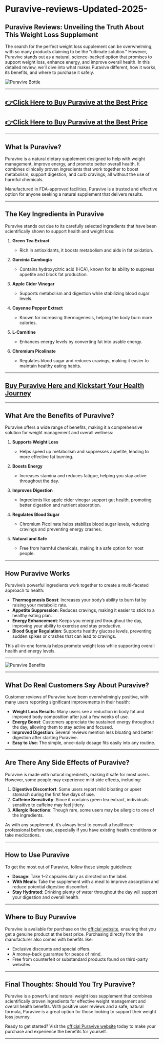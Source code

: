 # Puravive-reviews-Updated-2025-

## Puravive Reviews: Unveiling the Truth About This Weight Loss Supplement  

The search for the perfect weight loss supplement can be overwhelming, with so many products claiming to be the "ultimate solution." However, Puravive stands out as a natural, science-backed option that promises to support weight loss, enhance energy, and improve overall health. In this detailed review, we’ll dive into what makes Puravive different, how it works, its benefits, and where to purchase it safely.  

![Puravive Bottle](https://github.com/user-attachments/assets/9e779f6e-3908-44ff-b733-e06f65b30477)  

---

## [👉Click Here to Buy Puravive at the Best Price](https://tinyurl.com/bdev4nn2)  
## [👉Click Here to Buy Puravive at the Best Price](https://tinyurl.com/bdev4nn2)  

---

## What Is Puravive?  

Puravive is a natural dietary supplement designed to help with weight management, improve energy, and promote better overall health. It combines clinically proven ingredients that work together to boost metabolism, support digestion, and curb cravings, all without the use of harmful chemicals.  

Manufactured in FDA-approved facilities, Puravive is a trusted and effective option for anyone seeking a natural supplement that delivers results.  

---

## The Key Ingredients in Puravive  

Puravive stands out due to its carefully selected ingredients that have been scientifically shown to support health and weight loss:  

1. **Green Tea Extract**  
   - Rich in antioxidants, it boosts metabolism and aids in fat oxidation.  

2. **Garcinia Cambogia**  
   - Contains hydroxycitric acid (HCA), known for its ability to suppress appetite and block fat production.  

3. **Apple Cider Vinegar**  
   - Supports metabolism and digestion while stabilizing blood sugar levels.  

4. **Cayenne Pepper Extract**  
   - Known for increasing thermogenesis, helping the body burn more calories.  

5. **L-Carnitine**  
   - Enhances energy levels by converting fat into usable energy.  

6. **Chromium Picolinate**  
   - Regulates blood sugar and reduces cravings, making it easier to maintain healthy eating habits.  

---

## [Buy Puravive Here and Kickstart Your Health Journey](https://tinyurl.com/bdev4nn2)  

---

## What Are the Benefits of Puravive?  

Puravive offers a wide range of benefits, making it a comprehensive solution for weight management and overall wellness:  

1. **Supports Weight Loss**  
   - Helps speed up metabolism and suppresses appetite, leading to more effective fat burning.  

2. **Boosts Energy**  
   - Increases stamina and reduces fatigue, helping you stay active throughout the day.  

3. **Improves Digestion**  
   - Ingredients like apple cider vinegar support gut health, promoting better digestion and nutrient absorption.  

4. **Regulates Blood Sugar**  
   - Chromium Picolinate helps stabilize blood sugar levels, reducing cravings and preventing energy crashes.  

5. **Natural and Safe**  
   - Free from harmful chemicals, making it a safe option for most people.  

---

## How Puravive Works  

Puravive’s powerful ingredients work together to create a multi-faceted approach to health:  

- **Thermogenesis Boost**: Increases your body’s ability to burn fat by raising your metabolic rate.  
- **Appetite Suppression**: Reduces cravings, making it easier to stick to a healthy eating plan.  
- **Energy Enhancement**: Keeps you energized throughout the day, improving your ability to exercise and stay productive.  
- **Blood Sugar Regulation**: Supports healthy glucose levels, preventing sudden spikes or crashes that can lead to cravings.  

This all-in-one formula helps promote weight loss while supporting overall health and energy levels.  

---

![Puravive Benefits](https://github.com/user-attachments/assets/a5db1d0c-dfcf-4274-b189-06d5f644ddbc)  

---

## What Do Real Customers Say About Puravive?  

Customer reviews of Puravive have been overwhelmingly positive, with many users reporting significant improvements in their health:  

- **Weight Loss Results**: Many users see a reduction in body fat and improved body composition after just a few weeks of use.  
- **Energy Boost**: Customers appreciate the sustained energy throughout the day, allowing them to stay active and focused.  
- **Improved Digestion**: Several reviews mention less bloating and better digestion after starting Puravive.  
- **Easy to Use**: The simple, once-daily dosage fits easily into any routine.  

---

## Are There Any Side Effects of Puravive?  

Puravive is made with natural ingredients, making it safe for most users. However, some people may experience mild side effects, including:  

1. **Digestive Discomfort**: Some users report mild bloating or upset stomach during the first few days of use.  
2. **Caffeine Sensitivity**: Since it contains green tea extract, individuals sensitive to caffeine may feel jittery.  
3. **Allergic Reactions**: Though rare, some users may be allergic to one of the ingredients.  

As with any supplement, it’s always best to consult a healthcare professional before use, especially if you have existing health conditions or take medications.  

---

## How to Use Puravive  

To get the most out of Puravive, follow these simple guidelines:  

- **Dosage**: Take 1–2 capsules daily as directed on the label.  
- **With Meals**: Take the supplement with a meal to improve absorption and reduce potential digestive discomfort.  
- **Stay Hydrated**: Drinking plenty of water throughout the day will support your digestion and overall health.  

---

## Where to Buy Puravive  

Puravive is available for purchase on the [official website](https://tinyurl.com/bdev4nn2), ensuring that you get a genuine product at the best price. Purchasing directly from the manufacturer also comes with benefits like:  

- Exclusive discounts and special offers.  
- A money-back guarantee for peace of mind.  
- Free from counterfeit or substandard products found on third-party websites.  

---

## Final Thoughts: Should You Try Puravive?  

Puravive is a powerful and natural weight loss supplement that combines scientifically proven ingredients for effective weight management and overall health benefits. With positive user reviews and a safe, natural formula, Puravive is a great option for those looking to support their weight loss journey.  

Ready to get started? Visit the [official Puravive website](https://tinyurl.com/bdev4nn2) today to make your purchase and experience the benefits for yourself.  

---


